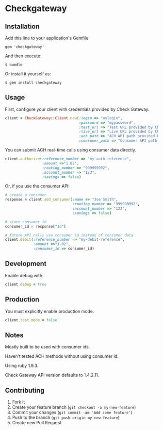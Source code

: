 # Checkgateway

## Installation

Add this line to your application's Gemfile:

    gem 'checkgateway'

And then execute:

    $ bundle

Or install it yourself as:

    $ gem install checkgateway

## Usage

First, configure your client with credentials provided by Check Gateway.
```ruby
client = CheckGateway::Client.new(:login => "mylogin",
                                  :password => "mypassword",
                                  :test_url => "Test URL provided by Check Gateway",
                                  :live_url => "Live URL provided by Check Gateway",
                                  :ach_path => "ACH API path provided by Check Gateway",
                                  :consumer_path => "Consumer API path provided by Check Gateway")
```

You can submit ACH real-time calls using consumer data directly.

```ruby
client.authorize(:reference_number => "my-auth-reference",
                 :amount =>"1.02",
                 :routing_number => "999999992",
                 :account_number => "123",
                 :savings => false)
```

Or, if you use the consumer API:

```ruby
# create a consumer
response = client.add_consumer(:name => "Joe Smith",
                               :routing_number => "999999992",
                               :account_number => "123",
                               :savings => false)

# store consumer id
consumer_id = response["Id"]

# future API calls use consumer id instead of consumer data
client.debit(:reference_number => "my-debit-reference",
             :amount =>"1.02",
             :consumer_id => consumer_id)
```

## Development

Enable debug with:

```ruby
client.debug = true
```

## Production

You must explicitly enable production mode.

```ruby
client.test_mode = false
```

## Notes

Mostly built to be used with consumer ids.

Haven't tested ACH methods without using consumer id.

Using ruby 1.9.3.

Check Gateway API version defaults to 1.4.2.11.

## Contributing

1. Fork it
2. Create your feature branch (`git checkout -b my-new-feature`)
3. Commit your changes (`git commit -am 'Add some feature'`)
4. Push to the branch (`git push origin my-new-feature`)
5. Create new Pull Request
